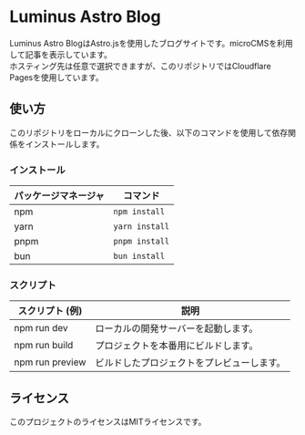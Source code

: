 # Luminus Astro Blog

Luminus Astro BlogはAstro.jsを使用したブログサイトです。microCMSを利用して記事を表示しています。  
ホスティング先は任意で選択できますが、このリポジトリではCloudflare Pagesを使用しています。

## 使い方

このリポジトリをローカルにクローンした後、以下のコマンドを使用して依存関係をインストールします。

### インストール

| パッケージマネージャ | コマンド       |
| -------------------- | -------------- |
| npm                  | `npm install`  |
| yarn                 | `yarn install` |
| pnpm                 | `pnpm install` |
| bun                  | `bun install`  |

### スクリプト

| スクリプト (例) | 説明                                       |
| --------------- | ------------------------------------------ |
| npm run dev     | ローカルの開発サーバーを起動します。       |
| npm run build   | プロジェクトを本番用にビルドします。       |
| npm run preview | ビルドしたプロジェクトをプレビューします。 |

## ライセンス

このプロジェクトのライセンスはMITライセンスです。
